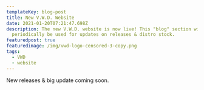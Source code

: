 ```yaml
---
templateKey: blog-post
title: New V.W.D. Website
date: 2021-01-20T07:21:47.698Z
description: The new V.W.D. website is now live! This "blog" section will
  periodically be used for updates on releases & distro stock.
featuredpost: true
featuredimage: /img/vwd-logo-censored-3-copy.png
tags:
  - VWD
  - website
---
```

New releases & big update coming soon.